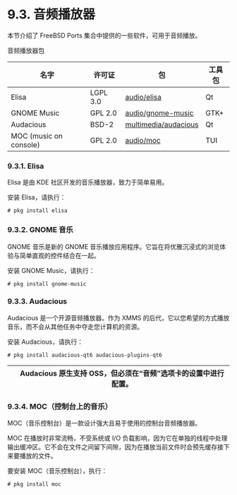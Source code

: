 # 9.3. 音频播放器

本节介绍了 FreeBSD Ports 集合中提供的一些软件，可用于音频播放。

音频播放器包

| 名字                              | 许可证   | 包 | 工具包 |
| ----------------------------------- | ---------- | ---- | -------- |
|Elisa|LGPL 3.0|[audio/elisa](https://cgit.freebsd.org/ports/tree/audio/elisa/)|Qt|
|GNOME Music|GPL 2.0|[audio/gnome-music](https://cgit.freebsd.org/ports/tree/audio/gnome-music/)|GTK+|
|Audacious|BSD-2|[multimedia/audacious](https://cgit.freebsd.org/ports/tree/multimedia/audacious/)|Qt|
|MOC (music on console)|GPL 2.0|[audio/moc](https://cgit.freebsd.org/ports/tree/audio/moc/)|TUI|


### 9.3.1. Elisa

Elisa 是由 KDE 社区开发的音乐播放器，致力于简单易用。

安装 Elisa，请执行：

```
# pkg install elisa
```

### 9.3.2. GNOME 音乐

GNOME 音乐是新的 GNOME 音乐播放应用程序。它旨在将优雅沉浸式的浏览体验与简单直观的控件结合在一起。

安装 GNOME Music，请执行：

```
# pkg install gnome-music
```

### 9.3.3. Audacious

Audacious 是一个开源音频播放器。作为 XMMS 的后代，它以您希望的方式播放音乐，而不会从其他任务中夺走您计算机的资源。

安装 Audacious，请执行：

```
# pkg install audacious-qt6 audacious-plugins-qt6
```

|  | Audacious 原生支持 OSS，但必须在“音频”选项卡的设置中进行配置。 |
| -- | ------------------------------------------------------------------ |

### 9.3.4. MOC（控制台上的音乐）

MOC（音乐控制台）是一款设计强大且易于使用的控制台音频播放器。

MOC 在播放时非常流畅，不受系统或 I/O 负载影响，因为它在单独的线程中处理输出缓冲区。它不会在文件之间留下间隙，因为在播放当前文件时会预先缓存接下来要播放的文件。

要安装 MOC（音乐控制台），执行：

```
# pkg install moc
```
